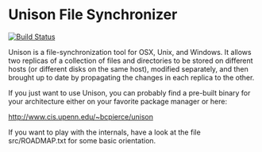Unison File Synchronizer
========================

[![Build Status](https://travis-ci.org/paulp/unison.svg?branch=master)](https://travis-ci.org/paulp/unison)

Unison is a file-synchronization tool for OSX, Unix, and Windows. It allows two
replicas of a collection of files and directories to be stored on different
hosts (or different disks on the same host), modified separately, and then
brought up to date by propagating the changes in each replica to the other.

If you just want to use Unison, you can probably find a pre-built binary for
your architecture either on your favorite package manager or here:

   http://www.cis.upenn.edu/~bcpierce/unison

If you want to play with the internals, have a look at the file
src/ROADMAP.txt for some basic orientation.
